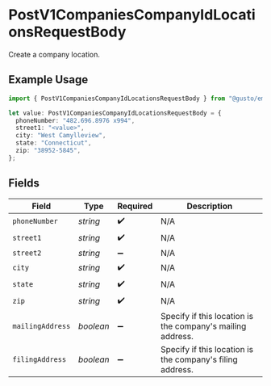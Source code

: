 # PostV1CompaniesCompanyIdLocationsRequestBody

Create a company location.

## Example Usage

```typescript
import { PostV1CompaniesCompanyIdLocationsRequestBody } from "@gusto/embedded-api/models/operations/postv1companiescompanyidlocations.js";

let value: PostV1CompaniesCompanyIdLocationsRequestBody = {
  phoneNumber: "482.696.8976 x994",
  street1: "<value>",
  city: "West Camylleview",
  state: "Connecticut",
  zip: "38952-5845",
};
```

## Fields

| Field                                                      | Type                                                       | Required                                                   | Description                                                |
| ---------------------------------------------------------- | ---------------------------------------------------------- | ---------------------------------------------------------- | ---------------------------------------------------------- |
| `phoneNumber`                                              | *string*                                                   | :heavy_check_mark:                                         | N/A                                                        |
| `street1`                                                  | *string*                                                   | :heavy_check_mark:                                         | N/A                                                        |
| `street2`                                                  | *string*                                                   | :heavy_minus_sign:                                         | N/A                                                        |
| `city`                                                     | *string*                                                   | :heavy_check_mark:                                         | N/A                                                        |
| `state`                                                    | *string*                                                   | :heavy_check_mark:                                         | N/A                                                        |
| `zip`                                                      | *string*                                                   | :heavy_check_mark:                                         | N/A                                                        |
| `mailingAddress`                                           | *boolean*                                                  | :heavy_minus_sign:                                         | Specify if this location is the company's mailing address. |
| `filingAddress`                                            | *boolean*                                                  | :heavy_minus_sign:                                         | Specify if this location is the company's filing address.  |